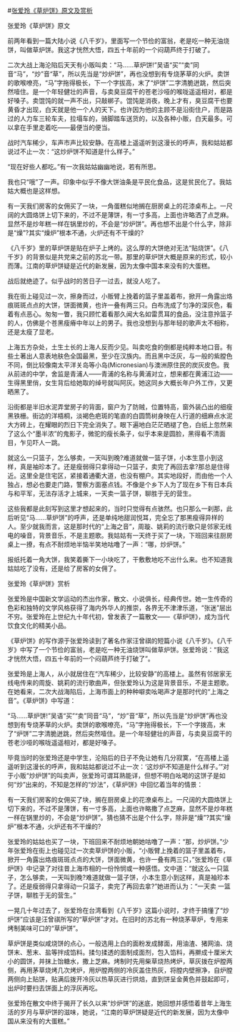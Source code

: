 #[张爱玲《草炉饼》原文及赏析](https://www.vrrw.net/wx/6599.html)

张爱玲《草炉饼》原文

前两年看到一篇大陆小说《八千岁》，里面写一个节俭的富翁，老是吃一种无油烧饼，叫做草炉饼。我这才恍然大悟，四五十年前的一个闷葫芦终于打破了。

二次大战上海沦陷后天天有小贩叫卖：“马……草炉饼!”吴语“买”“卖”同音“马”，“炒”音“草”，所以先当是“炒炉饼”，再也没想到有专烧茅草的火炉。卖饼的歌喉嘹亮，“马”字拖得极长，下一个字拔高，末了“炉饼”二字清脆迸跳，然后突然噎住。是一个年轻健壮的声音，与卖臭豆腐干的苍老沙哑的喉咙遥遥相对，都是好嗓子。卖馄饨的就一声不出，只敲梆子。馄饨是消夜，晚上才有，臭豆腐干也要黄昏才出现，白天就是他一个人的天下。也许因为他的主顾不是沿街住户，而是路过的人力车三轮车夫，拉塌车的，骑脚踏车送货的，以及各种小贩，白天最多。可以拿在手里走着吃——最便当的便当。



战时汽车稀少，车声市声比较安静。在高楼上遥遥听到这漫长的呼声，我和姑姑都说过不止一次：“这炒炉饼不知道是什么样子。”

“现在好些人都吃。”有一次我姑姑幽幽地说，若有所思。

我也只“哦”了一声。印象中似乎不像大饼油条是平民化食品，这是贫民化了。我姑姑大概也是这样想。

有一天我们房客的女佣买了一块，一角蛋糕似地搁在厨房桌上的花漆桌布上。一尺阔的大圆烙饼上切下来的，不过不是薄饼，有一寸多高，上面也许略洒了点芝麻。显然不是炒年糕一样在锅里炒的，不会是“炒炉饼”。再也想不出是个什么字，除非是“燥”?其实“燥炉”根本不通，火炉还有不干燥的?

《八千岁》里的草炉饼是贴在炉子上烤的。这么厚的大饼绝对无法“贴烧饼”。《八千岁》的背景似是共党来之前的苏北一带。那里的草炉饼大概是原来的形式，较小而薄。江南的草炉饼疑是近代的新发展，因为太像中国本来没有的大蛋糕。

战后就绝迹了。似乎战时的苦日子一过去，就没人吃了。

我在街上碰见过一次，擦身而过，小贩臂上挽着的篮子里盖着布，掀开一角露出烙痕斑斑点点的大饼，饼面微黄，也许一叠有两三只。白布洗成了匀净的深灰色，看着有点恶心。匆匆一瞥，我只顾忙着看那久闻大名如雷贯耳的食品，没注意拎篮子的人，仿佛是个苍黑瘦瘠中年以上的男子。我也没想到与那年轻的歌声太不相称，还是太瘦了显老。

上海五方杂处，土生土长的上海人反而少见。叫卖吃食的倒都是纯粹本地口音。有些土著出人意表地肤色全国最黑，至少在汉族内。而且黑中泛灰，与一般的紫膛色不同，倒比较像南太平洋关岛等小岛(Micronesian)与澳洲原住民的炭灰皮色。我从前进的中学，舍监是青浦人——青浦的名称与黄浦对立，想来都在黄浦江边——生得黑里俏，女生背后给她取的绰号就叫阿灰。她这同乡大概长年户外工作，又更晒黑了。

沿街都是半旧水泥弄堂房子的背面，窗户为了防贼，位置特高，窗外装凸出的细瘦黑铁栅。街边的洋梧桐，淡褐色疤斑的笔直的白圆筒树身映在人行道的细麻点水泥大方砖上，在耀眼的烈日下完全消失了。眼下遍地白茫茫晒褪了色，白纸上忽然来了这么个“墨半浓”的鬼影子，微驼的瘦长条子，似乎本来是圆脸，黑得看不清面目，乍见吓人一跳。

就这么一只篮子，怎么够卖，一天叫到晚?难道就做一篮子饼，小本生意小到这样，真是袖珍本了。还是瘦弱得只拿得动一只篮子，卖完了再回去拿?那总是住得近。这里全是住宅区，紧接着通衢大道，也没有棚户。其实地段好，而由他一个人独占，想必也要走门路，警察方面塞点钱。不像是个乡下人为了现在乡下有日本兵与和平军，无法存活才上城来，一天卖一篮子饼，聊胜于无的营生。

这些我都是此刻写到这里才想起来的，当时只觉得有点骇然。也只那么一刹那，此后听见“马……草炉饼”的呼声，还是单纯地甜润悦耳，完全忘了那黑瘦得异样的人。至少就我而言，这是那时代的“上海之音”，周璇、姚莉的流行歌只是邻家无线电的噪音，背景音乐，不是主题歌。我姑姑有一天终于买了一块，下班回来往厨房桌上一撩，有点不耐烦地半恼半笑地咕噜了一声：“哪，炒炉饼。”

报纸托着一角大饼，我笑着撕下一小块吃了，干敷敷地吃不出什么来。也不知道我姑姑吃了没有，还是给了房客的女佣了。

张爱玲《草炉饼》赏析

张爱玲是中国新文学运动的杰出作家，散文、小说俱长，经典传世。她一生传奇的色彩和独特的文学风格获得了海内外华人的推崇，各界无不津津乐道，“张迷”层出不穷。张爱玲在上世纪九十年代初，曾发表了一篇散文——《草炉饼》，成为当代饮食文化的精美小品。

《草炉饼》的写作源于张爱玲读到了著名作家汪曾祺的短篇小说《八千岁》。《八千岁》中写了一个节俭的富翁，老是吃一种无油烧饼叫做草炉饼。张爱玲说：“我这才恍然大悟，四五十年前的一个闷葫芦终于打破了”。

张爱玲是上海人，从小就居住在“汽车稀少，比较安静”的高楼上。虽然有邻居家无线电传来的周旋、姚莉的流行歌曲声，但张爱玲认为这是背景音乐，不是主题歌。在她看来，二次大战海陷后，上海市面上的种种噼卖吆喝声才是那时代的“上海之音”。《草炉饼》中写道：



“马……草炉饼!”吴语“买”“卖”同音“马”，“炒”音“草”，所以先当是“炒炉饼”再也没想到有专烧茅草的火炉。卖饼的歌喉嘹亮，“马”字拖得极长，下一个字拨高，末了“炉饼”二字清脆迸跳，然后突然噎住。是一个年轻健壮的声音，与卖臭豆腐干的苍老沙哑的喉咙遥遥相对，都是好嗓子。

毕竟当时的张爱玲还是中学生，沦陷后的日子不免让她有几分寂寞，“在高楼上遥遥听到这漫长的呼声，我和姑姑都说过不止一次：‘这炒炉不知道是什么样子。’”对于小贩“炒炉饼”的叫卖声，张爱玲可谓耳熟能详，但想不明白吆喝的这饼子是如何“炒”出来的，不知是怎样的“炒法”，《草炉饼》中回忆着当年的情景：

有一天我们房客的女佣买了块，搁在厨房桌上的花潦桌布上。一尺阔的大圆烙饼上切下来的，不过不是薄饼，有一寸多高，上面也许略撒了点芝麻，显然不是炒年糕一样在锅里炒的，不会是“炒炉饼”。猜也猜不出是个什么字，除非是“燥”?其实“燥炉”根本不通，火炉还有不干燥的?

张爱玲的姑姑也买了一块，下班回来不耐烦地朝她咕噜了一声：“那，炒炉饼。”少年张爱玲在街上也碰见过一次卖草炉饼的小贩，“小贩臂上挽着的篮子里盖着布，掀开一角露出烙痕斑斑点点的大饼，饼面微黄，也许一叠有两三只，”张爱玲在《草炉饼》中记录了对往昔上海市相的一份怜悯或一种感悟。文中道：“就这么一只篮子，怎么够卖，一天叫到晚?难道就做一篮子饼，小本生意小到这样，真是袖珍本了。还是瘦弱得只拿得动一只篮子，卖完了再回去拿?”她进而认为：“一天卖 一篮子饼，聊胜于无的营生。”

一晃几十年过去了，张爱玲在台湾看到《八千岁》这篇小说时，才终于搞懂了“炒炉饼”应该是汪曾祺所写的“草炉饼”才对。在旧时的苏北有一种烧茅草炉，专用来烤制美味可口的“草炉饼”。

草炉饼是类似咸烧饼的点心，一般选用上白的面粉发成酵面，用油渣、猪网油、烧饼末、葱末、盐等拌成馅料。揉匀揉透的面制成面剂，包入馅料，再擀成十厘米大小的圆饼，并抹上饴糖水，撒上芝麻。烤制时先用柴草烧热烤炉，草灰拨在炉膛两侧，再用茅草烧烤几次烤炉，用炉膛两侧的冷灰盖住热灰，将膛内壁擦净，自炉膛两侧向上贴饼，贴满后拨开冷灰以热草灰进行烘焙，直到饼呈金黄色并鼓起即可，出炉时要扫去饼面上的浮灰再吃。

张爱玲在散文中终于揭开了长久以来“炒炉饼”的迷底，她回想并感悟着昔年上海生活的岁月与草炉饼的滋味，她说，“江南的草炉饼疑是近代的新发展，因为太像中国从来没有的大蛋糕。”

